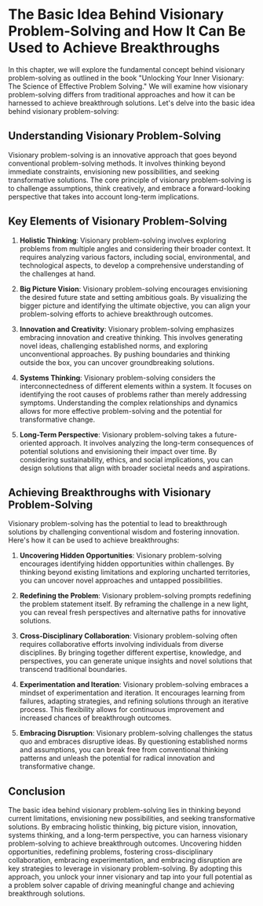 The Basic Idea Behind Visionary Problem-Solving and How It Can Be Used to Achieve Breakthroughs
========================================================================================================

In this chapter, we will explore the fundamental concept behind visionary problem-solving as outlined in the book "Unlocking Your Inner Visionary: The Science of Effective Problem Solving." We will examine how visionary problem-solving differs from traditional approaches and how it can be harnessed to achieve breakthrough solutions. Let's delve into the basic idea behind visionary problem-solving:

**Understanding Visionary Problem-Solving**
-------------------------------------------

Visionary problem-solving is an innovative approach that goes beyond conventional problem-solving methods. It involves thinking beyond immediate constraints, envisioning new possibilities, and seeking transformative solutions. The core principle of visionary problem-solving is to challenge assumptions, think creatively, and embrace a forward-looking perspective that takes into account long-term implications.

**Key Elements of Visionary Problem-Solving**
---------------------------------------------

1. **Holistic Thinking**: Visionary problem-solving involves exploring problems from multiple angles and considering their broader context. It requires analyzing various factors, including social, environmental, and technological aspects, to develop a comprehensive understanding of the challenges at hand.

2. **Big Picture Vision**: Visionary problem-solving encourages envisioning the desired future state and setting ambitious goals. By visualizing the bigger picture and identifying the ultimate objective, you can align your problem-solving efforts to achieve breakthrough outcomes.

3. **Innovation and Creativity**: Visionary problem-solving emphasizes embracing innovation and creative thinking. This involves generating novel ideas, challenging established norms, and exploring unconventional approaches. By pushing boundaries and thinking outside the box, you can uncover groundbreaking solutions.

4. **Systems Thinking**: Visionary problem-solving considers the interconnectedness of different elements within a system. It focuses on identifying the root causes of problems rather than merely addressing symptoms. Understanding the complex relationships and dynamics allows for more effective problem-solving and the potential for transformative change.

5. **Long-Term Perspective**: Visionary problem-solving takes a future-oriented approach. It involves analyzing the long-term consequences of potential solutions and envisioning their impact over time. By considering sustainability, ethics, and social implications, you can design solutions that align with broader societal needs and aspirations.

**Achieving Breakthroughs with Visionary Problem-Solving**
----------------------------------------------------------

Visionary problem-solving has the potential to lead to breakthrough solutions by challenging conventional wisdom and fostering innovation. Here's how it can be used to achieve breakthroughs:

1. **Uncovering Hidden Opportunities**: Visionary problem-solving encourages identifying hidden opportunities within challenges. By thinking beyond existing limitations and exploring uncharted territories, you can uncover novel approaches and untapped possibilities.

2. **Redefining the Problem**: Visionary problem-solving prompts redefining the problem statement itself. By reframing the challenge in a new light, you can reveal fresh perspectives and alternative paths for innovative solutions.

3. **Cross-Disciplinary Collaboration**: Visionary problem-solving often requires collaborative efforts involving individuals from diverse disciplines. By bringing together different expertise, knowledge, and perspectives, you can generate unique insights and novel solutions that transcend traditional boundaries.

4. **Experimentation and Iteration**: Visionary problem-solving embraces a mindset of experimentation and iteration. It encourages learning from failures, adapting strategies, and refining solutions through an iterative process. This flexibility allows for continuous improvement and increased chances of breakthrough outcomes.

5. **Embracing Disruption**: Visionary problem-solving challenges the status quo and embraces disruptive ideas. By questioning established norms and assumptions, you can break free from conventional thinking patterns and unleash the potential for radical innovation and transformative change.

**Conclusion**
--------------

The basic idea behind visionary problem-solving lies in thinking beyond current limitations, envisioning new possibilities, and seeking transformative solutions. By embracing holistic thinking, big picture vision, innovation, systems thinking, and a long-term perspective, you can harness visionary problem-solving to achieve breakthrough outcomes. Uncovering hidden opportunities, redefining problems, fostering cross-disciplinary collaboration, embracing experimentation, and embracing disruption are key strategies to leverage in visionary problem-solving. By adopting this approach, you unlock your inner visionary and tap into your full potential as a problem solver capable of driving meaningful change and achieving breakthrough solutions.
